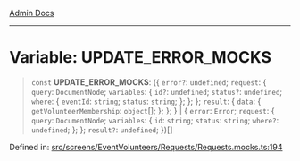 [Admin Docs](/)

***

# Variable: UPDATE\_ERROR\_MOCKS

> `const` **UPDATE\_ERROR\_MOCKS**: (\{ `error?`: `undefined`; `request`: \{ `query`: `DocumentNode`; `variables`: \{ `id?`: `undefined`; `status?`: `undefined`; `where`: \{ `eventId`: `string`; `status`: `string`; \}; \}; \}; `result`: \{ `data`: \{ `getVolunteerMembership`: `object`[]; \}; \}; \} \| \{ `error`: `Error`; `request`: \{ `query`: `DocumentNode`; `variables`: \{ `id`: `string`; `status`: `string`; `where?`: `undefined`; \}; \}; `result?`: `undefined`; \})[]

Defined in: [src/screens/EventVolunteers/Requests/Requests.mocks.ts:194](https://github.com/PalisadoesFoundation/talawa-admin/blob/main/src/screens/EventVolunteers/Requests/Requests.mocks.ts#L194)
